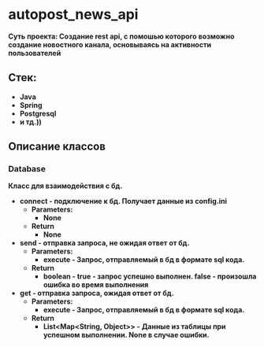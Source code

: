 # autopost_news_api
**Суть проекта: Создание rest api, с помошью которого возможно создание новостного канала, основываясь на активности пользователей**

## Стек:
- **Java**
- **Spring**
- **Postgresql**
- **и тд.))**



## Описание классов
### Database
**Класс для взаимодействия с бд.**
- **connect - подключение к бд. Получает данные из config.ini**
    - **Parameters:**
        - **None**
    - **Return**
        - **None**
- **send - отправка запроса, не ожидая ответ от бд.**
    - **Parameters:**
        - **execute - Запрос, отправляемый в бд в формате sql кода.**
    - **Return**
        - **boolean - true - запрос успешно выполнен. false - произошла ошибка во время выполнения**
- **get - отправка запроса, ожидая ответ от бд.**
    - **Parameters:**
        - **execute - Запрос, отправляемый в бд в формате sql кода.**
    - **Return**
        - **List<Map<String, Object>> - Данные из таблицы при успешном выполнении. None в случае ошибки.**